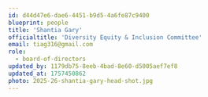 ```yaml
---
id: d44d47e6-dae6-4451-b9d5-4a6fe87c9400
blueprint: people
title: 'Shantia Gary'
officialtitle: 'Diversity Equity & Inclusion Committee'
email: tiag316@gmail.com
role:
  - board-of-directors
updated_by: 1179db75-8eeb-4bad-8e60-d5005aef7ef8
updated_at: 1757450862
photo: 2025-26-shantia-gary-head-shot.jpg
---
```

